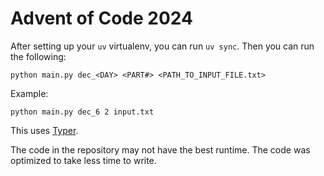 # Advent of Code 2024

After setting up your `uv` virtualenv, you can run `uv sync`. Then you can run the following:

```
python main.py dec_<DAY> <PART#> <PATH_TO_INPUT_FILE.txt>
```

Example:

```
python main.py dec_6 2 input.txt
```

This uses [Typer](https://typer.tiangolo.com/).

The code in the repository may not have the best runtime. The code was optimized to take less time to write.
